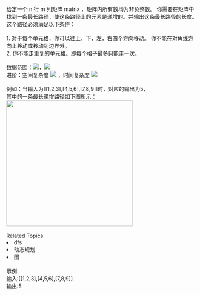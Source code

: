 <div>  给定一个 n 行 m 列矩阵 matrix ，矩阵内所有数均为非负整数。 你需要在矩阵中找到一条最长路径，使这条路径上的元素是递增的。并输出这条最长路径的长度。 </div> <div>  这个路径必须满足以下条件：<br> </div> <div>  <br> </div> <div>  1. 对于每个单元格，你可以往上，下，左，右四个方向移动。 你不能在对角线方向上移动或移动到边界外。<br> </div> <div>  2. 你不能走重复的单元格。即每个格子最多只能走一次。<br> </div> <div>  <br> </div> <div>  数据范围：<img src="https://www.nowcoder.com/equation?tex=1%20%5Cle%20n%2Cm%20%5Cle%201000%20">，<img src="https://www.nowcoder.com/equation?tex=0%20%5Cle%20matrix%5Bi%5D%5Bj%5D%20%5Cle%201000%20">  </div> <div>  进阶：空间复杂度 <img src="https://www.nowcoder.com/equation?tex=O(nm)"> ，时间复杂度 <img src="https://www.nowcoder.com/equation?tex=O(nm)">  </div> <div>  <br> </div> <div>  例如：当输入为[[1,2,3],[4,5,6],[7,8,9]]时，对应的输出为5， </div> <div>  其中的一条最长递增路径如下图所示： </div> <div>  <img alt="" src="https://uploadfiles.nowcoder.com/images/20211201/423483716_1638350164758/A6B05D015D3BE3C77C34DDF224044A1F" style="height: auto;width: 333.0px;"><br> </div><div><br></div><div><div>Related Topics</div><div><li>dfs</li><li>动态规划</li><li>图</li></div></div><br>示例:<br>输入:[[1,2,3],[4,5,6],[7,8,9]]<br>输出:5
<br>
